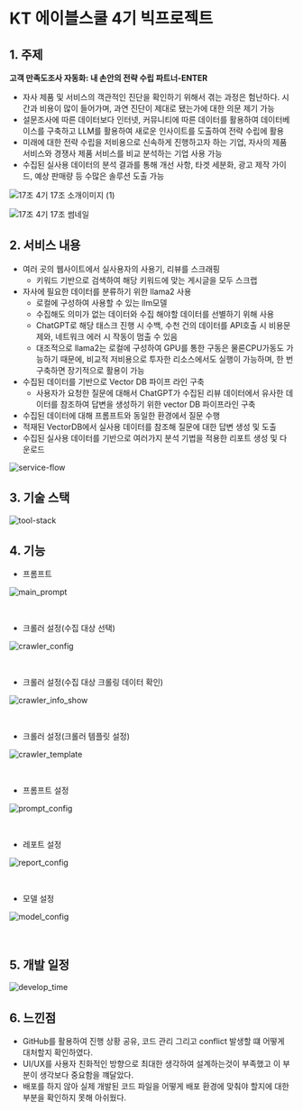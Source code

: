 # KT 에이블스쿨 4기 빅프로젝트

## 1. 주제
**고객 만족도조사 자동화: 내 손안의 전략 수립 파트너-ENTER**
- 자사 제품 및 서비스의 객관적인 진단을 확인하기 위해서 겪는 과정은 험난하다. 시간과 비용이 많이 들어가며, 과연 진단이 제대로 됐는가에 대한 의문 제기 가능
- 설문조사에 따른 데이터보다 인터넷, 커뮤니티에 따른 데이터를 활용하여 데이터베이스를 구축하고 LLM를 활용하여 새로운 인사이트를 도출하여 전략 수립에 활용
- 미래에 대한 전략 수립을 저비용으로 신속하게 진행하고자 하는 기업, 자사의 제품 서비스와 경쟁사 제품 서비스를 비교 분석하는 기업 사용 가능
- 수집된 실사용 데이터의 분석 결과를 통해 개선 사항, 타겟 세분화, 광고 제작 가이드, 예상 판매량 등 수많은 솔루션 도출 가능
  
![17조  4기 17조 소개이미지 (1)](https://github.com/user-attachments/assets/354dde58-7197-4814-9320-ed760432e065)
  
![17조  4기 17조 썸네일](https://github.com/user-attachments/assets/2a2d28e7-2b77-4607-b724-6db75ad3497b)



## 2. 서비스 내용
- 여러 곳의 웹사이트에서 실사용자의 사용기, 리뷰를 스크래핑
   - 키워드 기반으로 검색하여 해당 키워드에 맞는 게시글을 모두 스크랩
- 자사에 필요한 데이터를 분류하기 위한 llama2 사용
   - 로컬에 구성하여 사용할 수 있는 llm모델
   - 수집해도 의미가 없는 데이터와 수집 해야할 데이터를 선별하기 위해 사용
   - ChatGPT로 해당 태스크 진행 시 수백, 수천 건의 데이터를 API호출 시 비용문제와, 네트워크 에러 시 작동이 멈출 수 있음
   - 대조적으로 llama2는 로컬에 구성하여 GPU를 통한 구동은 물론CPU가동도 가능하기 때문에, 비교적 저비용으로 투자한 리소스에서도 실행이 가능하며, 한 번 구축하면 장기적으로 활용이 가능
- 수집된 데이터를 기반으로 Vector DB 파이프 라인 구축
   - 사용자가 요청한 질문에 대해서 ChatGPT가 수집된 리뷰 데이터에서 유사한 데이터를 참조하여 답변을 생성하기 위한 vector DB 파이프라인 구축
- 수집된 데이터에 대해 프롬프트와 동일한 환경에서 질문 수행
- 적재된 VectorDB에서 실사용 데이터를 참조해 질문에 대한 답변 생성 및 도출
- 수집된 실사용 데이터를 기반으로 여러가지 분석 기법을 적용한 리포트 생성 및 다운로드

![service-flow](https://github.com/user-attachments/assets/e4803b79-4415-4a34-b61b-59b00b3bccdd)




## 3. 기술 스택

![tool-stack](https://github.com/user-attachments/assets/3b6d1880-9993-4394-a0a9-77a59341f399)


## 4. 기능
   - 프롬프트
     
   ![main_prompt](https://github.com/user-attachments/assets/e42cc0db-91b2-493c-9ae8-cdcecff0917f)

   &nbsp;
   
   - 크롤러 설정(수집 대상 선택)
     
   ![crawler_config](https://github.com/user-attachments/assets/6a12710a-d888-403f-92c6-45cd632aa94d)

    
   &nbsp;

   - 크롤러 설정(수집 대상 크롤링 데이터 확인)

   ![crawler_info_show](https://github.com/user-attachments/assets/b0c96c3c-95a4-4cce-be98-dc1365d56fbe)

    
   &nbsp;

   - 크롤러 설정(크롤러 템플릿 설정)
     
   ![crawler_template](https://github.com/user-attachments/assets/c0fc263f-f283-4564-a3ba-f4b4d7b17135)


   &nbsp;

   - 프롬프트 설정
     
   ![prompt_config](https://github.com/user-attachments/assets/ce623d35-64e4-4dda-b37c-698c9ee137bb)


   &nbsp;

   - 레포트 설정
     
   ![report_config](https://github.com/user-attachments/assets/c1475aa8-12ce-4116-97e2-dc4335c79cca)

   &nbsp;

   - 모델 설정
     
   ![model_config](https://github.com/user-attachments/assets/b53f8de7-d880-4067-9dae-59215802369b)


   &nbsp;
     
## 5. 개발 일정

![develop_time](https://github.com/user-attachments/assets/925502d7-ff59-4d02-aaaa-99658a4abfb6)





## 6. 느낀점
- GitHub를 활용하여 진행 상황 공유, 코드 관리 그리고 conflict 발생할 떄 어떻게 대처할지 확인하였다.
- UI/UX를 사용자 친화적인 방향으로 최대한 생각하여 설계하는것이 부족했고 이 부분이 생각보다 중요함을 꺠달았다.
- 배포를 하지 않아 실제 개발된 코드 파일을 어떻게 배포 환경에 맞춰야 할지에 대한 부분을 확인하지 못해 아쉬웠다.
